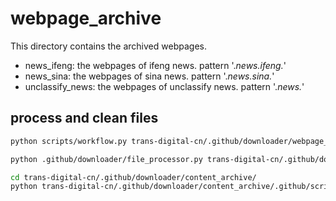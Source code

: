 # webpage_archive

This directory contains the archived webpages.

- news_ifeng: the webpages of ifeng news. pattern '.*news.ifeng.*'
- news_sina: the webpages of sina news. pattern '.*news.sina.*'
- unclassify_news: the webpages of unclassify news. pattern '.*news.*'

## process and clean files

```sh
python scripts/workflow.py trans-digital-cn/.github/downloader/webpage_archive/new_all_results/20250123_res

python .github/downloader/file_processor.py trans-digital-cn/.github/downloader/webpage_archive/new_all_results/20250123_res trans-digital-cn/.github/downloader/content_archive/workspace

cd trans-digital-cn/.github/downloader/content_archive/
python trans-digital-cn/.github/downloader/content_archive/.github/scripts/workspace/organize_files.py
```
